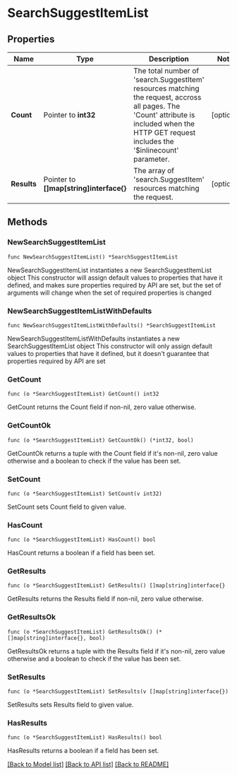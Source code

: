 # SearchSuggestItemList

## Properties

Name | Type | Description | Notes
------------ | ------------- | ------------- | -------------
**Count** | Pointer to **int32** | The total number of &#39;search.SuggestItem&#39; resources matching the request, accross all pages. The &#39;Count&#39; attribute is included when the HTTP GET request includes the &#39;$inlinecount&#39; parameter. | [optional] 
**Results** | Pointer to **[]map[string]interface{}** | The array of &#39;search.SuggestItem&#39; resources matching the request. | [optional] 

## Methods

### NewSearchSuggestItemList

`func NewSearchSuggestItemList() *SearchSuggestItemList`

NewSearchSuggestItemList instantiates a new SearchSuggestItemList object
This constructor will assign default values to properties that have it defined,
and makes sure properties required by API are set, but the set of arguments
will change when the set of required properties is changed

### NewSearchSuggestItemListWithDefaults

`func NewSearchSuggestItemListWithDefaults() *SearchSuggestItemList`

NewSearchSuggestItemListWithDefaults instantiates a new SearchSuggestItemList object
This constructor will only assign default values to properties that have it defined,
but it doesn't guarantee that properties required by API are set

### GetCount

`func (o *SearchSuggestItemList) GetCount() int32`

GetCount returns the Count field if non-nil, zero value otherwise.

### GetCountOk

`func (o *SearchSuggestItemList) GetCountOk() (*int32, bool)`

GetCountOk returns a tuple with the Count field if it's non-nil, zero value otherwise
and a boolean to check if the value has been set.

### SetCount

`func (o *SearchSuggestItemList) SetCount(v int32)`

SetCount sets Count field to given value.

### HasCount

`func (o *SearchSuggestItemList) HasCount() bool`

HasCount returns a boolean if a field has been set.

### GetResults

`func (o *SearchSuggestItemList) GetResults() []map[string]interface{}`

GetResults returns the Results field if non-nil, zero value otherwise.

### GetResultsOk

`func (o *SearchSuggestItemList) GetResultsOk() (*[]map[string]interface{}, bool)`

GetResultsOk returns a tuple with the Results field if it's non-nil, zero value otherwise
and a boolean to check if the value has been set.

### SetResults

`func (o *SearchSuggestItemList) SetResults(v []map[string]interface{})`

SetResults sets Results field to given value.

### HasResults

`func (o *SearchSuggestItemList) HasResults() bool`

HasResults returns a boolean if a field has been set.


[[Back to Model list]](../README.md#documentation-for-models) [[Back to API list]](../README.md#documentation-for-api-endpoints) [[Back to README]](../README.md)



